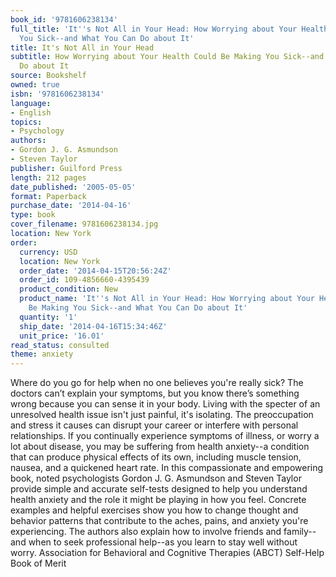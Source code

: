 ```yaml
---
book_id: '9781606238134'
full_title: 'It''s Not All in Your Head: How Worrying about Your Health Could Be Making
  You Sick--and What You Can Do about It'
title: It's Not All in Your Head
subtitle: How Worrying about Your Health Could Be Making You Sick--and What You Can
  Do about It
source: Bookshelf
owned: true
isbn: '9781606238134'
language:
- English
topics:
- Psychology
authors:
- Gordon J. G. Asmundson
- Steven Taylor
publisher: Guilford Press
length: 212 pages
date_published: '2005-05-05'
format: Paperback
purchase_date: '2014-04-16'
type: book
cover_filename: 9781606238134.jpg
location: New York
order:
  currency: USD
  location: New York
  order_date: '2014-04-15T20:56:24Z'
  order_id: 109-4856660-4395439
  product_condition: New
  product_name: 'It''s Not All in Your Head: How Worrying about Your Health Could
    Be Making You Sick--and What You Can Do about It'
  quantity: '1'
  ship_date: '2014-04-16T15:34:46Z'
  unit_price: '16.01'
read_status: consulted
theme: anxiety
---
```

Where do you go for help when no one believes you're really sick? The doctors can’t explain your symptoms, but you know there’s something wrong because you can sense it in your body. Living with the specter of an unresolved health issue isn't just painful, it's isolating. The preoccupation and stress it causes can disrupt your career or interfere with personal relationships. If you continually experience symptoms of illness, or worry a lot about disease, you may be suffering from health anxiety--a condition that can produce physical effects of its own, including muscle tension, nausea, and a quickened heart rate. In this compassionate and empowering book, noted psychologists Gordon J. G. Asmundson and Steven Taylor provide simple and accurate self-tests designed to help you understand health anxiety and the role it might be playing in how you feel. Concrete examples and helpful exercises show you how to change thought and behavior patterns that contribute to the aches, pains, and anxiety you're experiencing. The authors also explain how to involve friends and family--and when to seek professional help--as you learn to stay well without worry. Association for Behavioral and Cognitive Therapies (ABCT) Self-Help Book of Merit

